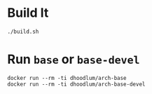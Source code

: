 # Build It

```
./build.sh
```

# Run `base` or `base-devel`

```
docker run --rm -ti dhoodlum/arch-base
docker run --rm -ti dhoodlum/arch-base-devel
```